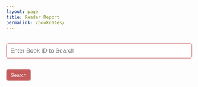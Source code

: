 ```yaml
---
layout: page
title: Reader Report
permalink: /bookrates/
---
```

<meta charset="UTF-8">
<meta name="viewport" content="width=device-width, initial-scale=1.0">
<title>Book Reviews</title>

<style>
  /* Styling for elements */
  .book-card {
    background-color: #D4AFB9;
    color: #BC4749;
    padding: 20px;
    max-width: 700px;
    margin: 20px auto;
    border-radius: 10px;
    box-shadow: 0 4px 8px rgba(0, 0, 0, 0.2);
    text-align: center;
  }
  .book-title {
    font-size: 24px;
    margin-bottom: 10px;
    color: #BC4749;
  }
  .book-author {
    font-size: 18px;
    color: #BC4749;
  }
  .book-cover {
    width: 400px;
    height: 600px;
    border-radius: 5px;
    margin: 20px auto;
  }
  .comments-heading {
    color: #fff;
    margin-top: 20px;
  }
  .comment-section {
    background-color: #BC4749;
    color: white;
    padding: 15px;
    border-radius: 5px;
    text-align: left;
    margin-top: 15px;
  }
  .submit-comment {
    display: block;
    margin-top: 10px;
    background-color: #C45A5C;
    border: none;
    color: white;
    padding: 8px 12px;
    border-radius: 5px;
    cursor: pointer;
    text-align: left;
  }
  .comment-box {
    border-bottom: 1px solid #cce7ff;
    padding: 10px;
    margin-top: 10px;
    background-color: #873132;
    border-radius: 5px;
  }
  .comment-text {
    color: white;
  }
  .search-bar {
    width: 100%;
    max-width: 500px;
    margin: 20px auto;
    padding: 10px;
    font-size: 16px;
    border-radius: 5px;
    border: 1px solid #C45A5C;
    color: #BC4749;
  }
</style>

<div class="search-container">
  <input type="number" id="bookIdSearch" class="search-bar" placeholder="Enter Book ID to Search" />
  <button id="searchButton" class="submit-comment">Search</button>
</div>

<div id="bookContainer">
  <!-- Book content will be dynamically added here -->
</div>

<script type="module">
  import { pythonURI, fetchOptions } from "{{site.baseurl}}/assets/js/api/config.js";
  
  let currentBook = {};

  // Fetch random book from backend (Flask API)
  function fetchRandomBook() {
    fetch(`${pythonURI}/api/random_book`, fetchOptions)
      .then(response => response.json())
      .then(data => {
        if (data && data.title) {
          currentBook = data;
          const bookTitle = data.title;
          const bookAuthor = data.author || 'Unknown Author';
          const bookGenre = data.genre || 'Unknown Genre';
          const bookDescription = data.description || 'No description available';
          const coverUrl = data.cover_url || 'default-image.jpg';

          displayBookInfo(data.id, bookTitle, bookAuthor, bookGenre, bookDescription, coverUrl);
          fetchComments(); // Fetch comments from backend
        } else {
          alert('No book data found.');
        }
      })
      .catch(error => {
        console.error('Error fetching book data:', error);
        alert('Failed to fetch book information.');
      });
  }

  // Fetch book by ID
  function fetchBookById(bookId) {
    fetch(`${pythonURI}/api/books/${bookId}`, fetchOptions)
      .then(response => response.json())
      .then(data => {
        if (data && data.title) {
          currentBook = data;
          const bookTitle = data.title;
          const bookAuthor = data.author || 'Unknown Author';
          const bookGenre = data.genre || 'Unknown Genre';
          const bookDescription = data.description || 'No description available';
          const coverUrl = data.cover_url || 'default-image.jpg';

          displayBookInfo(data.id, bookTitle, bookAuthor, bookGenre, bookDescription, coverUrl);
          fetchComments(); // Fetch comments from backend
        } else {
          alert('Book not found.');
        }
      })
      .catch(error => {
        console.error('Error fetching book data:', error);
        alert('Failed to fetch book information.');
      });
  }

  // Display the book information
  function displayBookInfo(id, title, author, genre, description, cover_url) {
    document.getElementById('bookContainer').innerHTML = ` 
      <div class="book-card">
        <h3 class="book-title">Book ID: ${id} - ${title}</h3>
        <img src="${cover_url}" alt="Book Cover" class="book-cover" />
        <p class="book-author">by ${author}</p>
        <p class="book-genre">Genre: ${genre}</p>
        <p class="book-description">Description: ${description}</p>
        <h4 class="comments-heading">Comments:</h4>
        <div id="commentSection" class="comment-section">
          <label for="bookIdInput">Book ID:</label>
          <input type="number" id="bookIdInput" value="${id}" disabled />

          <label for="userIdInput">User ID:</label>
          <input type="number" id="userIdInput" placeholder="Enter your User ID" />

          <textarea id="commentInput" placeholder="Add a comment..."></textarea>
          <button id="submitCommentBtn" class="submit-comment">Submit</button>
          <div id="commentsList"></div>
        </div>
      </div>
    `;

    // Add event listener for the submit button
    const submitButton = document.getElementById('submitCommentBtn');
    submitButton.addEventListener('click', addComment);
  }

  // Add comment function
  function addComment() {
    const commentInput = document.getElementById('commentInput');
    const commentText = commentInput.value.trim();
    const userId = document.getElementById('userIdInput').value.trim();

    if (commentText === '') {
      alert('Comment cannot be empty.');
      return;
    }

    if (!userId) {
      alert('Please enter a valid User ID.');
      return;
    }

    const commentData = {
      book_id: currentBook.id,
      user_id: userId,
      comment_text: commentText
    };

    // Debug: Log the comment data to verify it's correct
    console.log('Sending comment data:', commentData);

    fetch(`${pythonURI}/api/comments`, {
      ...fetchOptions, 
      method: 'POST',
      headers: {
        'Content-Type': 'application/json'
      },
      body: JSON.stringify(commentData),
    })
    .then(response => {
      if (!response.ok) {
        throw new Error('Network response was not ok');
      }
      return response.json();
    })
    .then(data => {
      console.log('Response data:', data);
      if (data.success) {
        // Optionally append the new comment immediately without waiting for fetchComments()
        const commentList = document.getElementById('commentsList');
        
        const newComment = document.createElement('div');
        newComment.classList.add('comment');
        newComment.innerHTML = `
          <p><strong>User ${userId}:</strong> ${commentText}</p>
        `;
        commentList.appendChild(newComment); // Add the new comment to the list

        // Clear the input field
        commentInput.value = '';
      } else {
        alert('Successfully added comment! Refresh to check');
      }
    })
    .catch(error => {
      console.error('Error adding comment:', error);
      alert('Failed to add comment.');
    });
  }

  // Fetch comments from the backend
  function fetchComments() {
    fetch(`${pythonURI}/api/comments?book_id=${currentBook.id}`, fetchOptions)
      .then(response => response.json())
      .then(data => {
        if (data.comments) {
          displayComments(data.comments);
        } else {
          alert('No comments found for this book.');
        }
      })
      .catch(error => {
        console.error('Error fetching comments:', error);
        alert('Failed to fetch comments.');
      });
  }

  // Display comments fetched from the backend
  function displayComments(comments) {
    const commentsList = document.getElementById('commentsList');
    commentsList.innerHTML = ''; // Clear previous comments

    comments.forEach(comment => {
      const commentDiv = document.createElement('div');
      commentDiv.classList.add('comment-box');
      commentDiv.innerHTML = `
        <div class="comment-text" id="comment-${comment.id}">
          <strong>User ${comment.user_id}</strong><br>
          <span class="comment-text-display" data-comment-id="${comment.id}">${comment.comment_text}</span>
          <!-- Pencil icon to update the comment -->
          <button class="update-comment" data-comment-id="${comment.id}">📝</button>
          <!-- Trash can button to delete the comment -->
          <button class="delete-comment" data-comment-id="${comment.id}">🗑️</button>
        </div>
      `;
      commentsList.appendChild(commentDiv);
    });

    // Add event listeners to the trash can buttons
    const deleteButtons = document.querySelectorAll('.delete-comment');
    deleteButtons.forEach(button => {
      button.addEventListener('click', (event) => {
        const commentId = event.target.getAttribute('data-comment-id');
        deleteComment(commentId);
      });
    });

    // Add event listeners to the pencil icon buttons for updating comments
    const updateButtons = document.querySelectorAll('.update-comment');
    updateButtons.forEach(button => {
      button.addEventListener('click', (event) => {
        const commentId = event.target.getAttribute('data-comment-id');
        turnCommentIntoEditable(commentId);
      });
    });
  }

  // Turn comment into editable field when the pencil icon is clicked
  function turnCommentIntoEditable(commentId) {
    const commentElement = document.getElementById(`comment-${commentId}`);
    const commentText = commentElement.querySelector('.comment-text-display');
    const currentText = commentText.textContent;

    // Replace the text with an input field containing the current comment text
    commentText.innerHTML = `
      <input type="text" class="edit-comment-input" value="${currentText}">
      <button class="save-comment" data-comment-id="${commentId}">Save</button>
    `;

    // Add event listener for the save button
    const saveButton = commentElement.querySelector('.save-comment');
    saveButton.addEventListener('click', () => {
      const newCommentText = commentElement.querySelector('.edit-comment-input').value;
      if (newCommentText.trim() === '') {
        alert("Comment cannot be empty.");
        return;
      }
      updateComment(commentId, newCommentText);
    });
  }

  // Update comment function
  function updateComment(commentId, updatedText) {
    const updatedData = {
      comment_text: updatedText
    };

    fetch(`${pythonURI}/api/comments/${commentId}`, {
      ...fetchOptions,
      method: 'PUT',
      headers: {
        'Content-Type': 'application/json'
      },
      body: JSON.stringify(updatedData),
       
    })
    .then(response => response.json())
    .then(data => {
      if (data.comment_text) {
        alert('Comment updated successfully!');
        fetchComments(); // Refresh the comments list
      } else {
        alert('Failed to update comment.');
      }
    })
    .catch(error => {
      console.error('Error updating comment:', error);
      alert('Failed to update comment.');
    });
  }

  // Delete comment function
  function deleteComment(commentId) {
    fetch(`${pythonURI}/api/comments/${commentId}`, {
      ...fetchOptions, 
      method: 'DELETE',
    })
    .then(response => response.json())
    .then(data => {
      if (data.message === 'Comment deleted successfully') {
        alert('Comment deleted successfully!');
        fetchComments(); // Refresh the comments list
      } else {
        alert('Failed to delete comment.');
      }
    })
    .catch(error => {
      console.error('Error deleting comment:', error);
      alert('Failed to delete comment.');
    });
  }

  // Search for a book by ID
  function searchBookById() {
    const bookId = document.getElementById('bookIdSearch').value;
    if (bookId) {
      fetchBookById(bookId);
    } else {
      alert('Please enter a valid Book ID.');
    }
  }

  // Add event listener to search button
  document.getElementById('searchButton').addEventListener('click', searchBookById);

  // Fetch random book when page loads
  fetchRandomBook();
</script>
